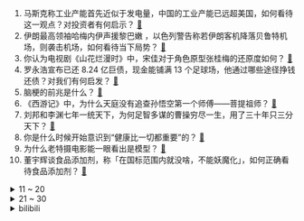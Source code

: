 1. 马斯克称工业产能首先近似于发电量，中国的工业产能已远超美国，如何看待这一观点？对投资者有何启示？ [:link:](https://www.zhihu.com/question/676439800)
2. 伊朗最高领袖哈梅内伊声援黎巴嫩 ，以色列警告称若伊朗客机降落贝鲁特机场，则袭击机场，如何看待当下局势？ [:link:](https://www.zhihu.com/question/679656964)
3. 你认为电视剧《山花烂漫时》中，宋佳对于角色原型张桂梅的还原度如何？ [:link:](https://www.zhihu.com/question/666724218)
4. 罗永浩宣布已还 8.24 亿巨债，现金能铺满 13 个足球场，他通过哪些途径挣钱还债？对我们有何启发？ [:link:](https://www.zhihu.com/question/677043479)
5. 脑梗的前兆是什么？ [:link:](https://www.zhihu.com/question/512115942)
6. 《西游记》中，为什么天庭没有追查孙悟空第一个师傅——菩提祖师？ [:link:](https://www.zhihu.com/question/403995759)
7. 刘邦和李渊七年一统天下，为何足智多谋的曹操穷尽一生，用了三十年只三分天下？ [:link:](https://www.zhihu.com/question/357020072)
8. 你是什么时候开始意识到“健康比一切都重要”的？ [:link:](https://www.zhihu.com/question/671404295)
9. 为什么老特摄电影能一眼看出是模型？ [:link:](https://www.zhihu.com/question/661758639)
10. 董宇辉谈食品添加剂，称「在国标范围内就没啥，不能妖魔化」，如何正确看待食品添加剂？ [:link:](https://www.zhihu.com/question/676551926)
<details>
<summary>11 ~ 20</summary>

11. 《琅琊榜》里云南十万重骑兵是不是很扯? [:link:](https://www.zhihu.com/question/667809778)
12. 「东北雨姐」就打人事件道歉，表示「一定改正」，如何评价此举？如何看待其近期争议？ [:link:](https://www.zhihu.com/question/668579099)
13. 如何评价历史上真实的邓世昌？ [:link:](https://www.zhihu.com/question/61123663)
14. 常年独居的人，靠什么抵抗孤独？ [:link:](https://www.zhihu.com/question/667903304)
15. 世界上有射程2万公里的洲际导弹吗？ [:link:](https://www.zhihu.com/question/446977678)
16. 在java中为什么变量1000 == 1000 返回false，但是100==100返回true？ [:link:](https://www.zhihu.com/question/660482096)
17. 二郎神说的「听调不听宣」是什么？听调和听宣的区别是什么？ [:link:](https://www.zhihu.com/question/496963917)
18. 如果鸿蒙最终真的在PC端成功了，是否要放弃国产Linux发行版? [:link:](https://www.zhihu.com/question/664901505)
19. 网友曝货车拉烂苹果到礼泉一果汁厂，厂商称原料不良率过高会退回，当地市监局称已取样送检，具体情况如何？ [:link:](https://www.zhihu.com/question/665543358)
20. 阿维塔07正式上市，提供纯电版和增程版两种车型，该车有哪些科技配置值得关注？ [:link:](https://www.zhihu.com/question/668875760)
</details>
<details>
<summary>21 ~ 30</summary>

21. 云南通报果农在路上摆苹果逼停司机，「情况属实，已恢复道路交通，相关人员被传唤」，如何看待此事？ [:link:](https://www.zhihu.com/question/671146999)
22. 14 岁女孩遭教官体罚去世，父亲盼严惩责任人，责任人将受到怎样惩罚？父母为孩子选择培训机构应注意什么？ [:link:](https://www.zhihu.com/question/675745413)
23. 人可以在A4纸上以准确的比例尺画出太阳系所有的行星和相对距离吗？ [:link:](https://www.zhihu.com/question/646411030)
24. 你身边有一直坚持锻炼身体的人吗，是不是真的比别人更健康？ [:link:](https://www.zhihu.com/question/635523043)
25. 为什么很多 SUV 看起来比较臃肿笨重，揽巡却没有这种感觉? [:link:](https://www.zhihu.com/question/666173525)
26. 读博进高校还值得吗？为什么？ [:link:](https://www.zhihu.com/question/559201308)
27. 特别害怕「被批评」，这是出于什么心理呢？ [:link:](https://www.zhihu.com/question/664916549)
28. 如何评价2024年9月米哈游《绝区零》1.2凯撒卡池？ [:link:](https://www.zhihu.com/question/668195274)
29. 一斤电够全世界用多久？ [:link:](https://www.zhihu.com/question/667623347)
30. 请问想要打到codeforces橙名/红名，需要远超一般人的智力水平吗？ [:link:](https://www.zhihu.com/question/598851489)
</details><details>
<summary>bilibili</summary>

</details>